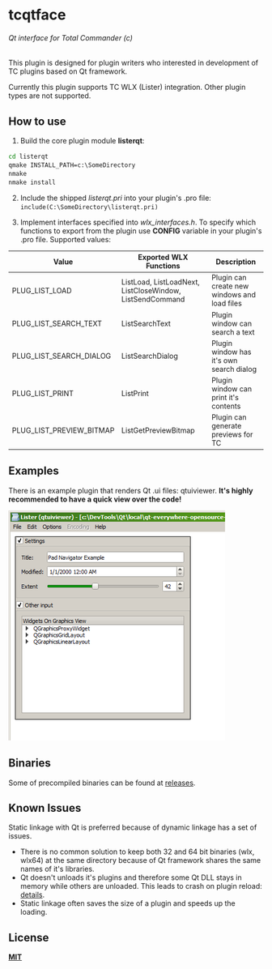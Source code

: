 # tcqtface
###### Qt interface for Total Commander (c)

This plugin is designed for plugin writers who interested in development of TC plugins based on Qt framework.

Currently this plugin supports TC WLX (Lister) integration. Other plugin types are not supported.

## How to use
1. Build the core plugin module **listerqt**:

```bat
cd listerqt
qmake INSTALL_PATH=c:\SomeDirectory
nmake
nmake install
```

2. Include the shipped *listerqt.pri* into your plugin's .pro file:
`include(C:\SomeDirectory\listerqt.pri)`

3. Implement interfaces specified into *wlx_interfaces.h*. To specify which functions to export from the plugin
   use **CONFIG** variable in your plugin's .pro file. Supported values:

Value | Exported WLX Functions | Description
----- | ---------------------- | -----------
PLUG_LIST_LOAD | ListLoad, ListLoadNext, ListCloseWindow, ListSendCommand | Plugin can create new windows and load files
PLUG_LIST_SEARCH_TEXT | ListSearchText | Plugin window can search a text
PLUG_LIST_SEARCH_DIALOG | ListSearchDialog | Plugin window has it's own search dialog
PLUG_LIST_PRINT | ListPrint | Plugin window can print it's contents
PLUG_LIST_PREVIEW_BITMAP | ListGetPreviewBitmap | Plugin can generate previews for TC

## Examples
There is an example plugin that renders Qt .ui files: qtuiviewer. **It's highly recommended to have a quick view over the code!**

![Screenshot](/qtuiviewer/screenshot.png?raw=true)

## Binaries
Some of precompiled binaries can be found at [releases](https://github.com/a-ilin/tcqtface/releases).

## Known Issues
Static linkage with Qt is preferred because of dynamic linkage has a set of issues.
  - There is no common solution to keep both 32 and 64 bit binaries (wlx, wlx64) at the same directory because of Qt framework shares the same names of it's libraries.
  - Qt doesn't unloads it's plugins and therefore some Qt DLL stays in memory while others are unloaded. This leads to crash on plugin reload: [details](http://www.hexblog.com/?p=991).
  - Static linkage often saves the size of a plugin and speeds up the loading.

## License
[**MIT**](/LICENSE?raw=true)

